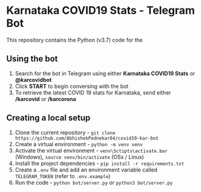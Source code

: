 # Karnataka COVID19 Stats - Telegram Bot

This repository contains the Python (v3.7) code for the 

## Using the bot
1. Search for the bot in Telegram using either **Karnataka COVID19 Stats** or **@karcovidbot**
2. Click **START** to begin conversing with the bot
3. To retrieve the latest COVID 19 stats for Karnataka, send either **/karcovid** or **/karcorona**

## Creating a local setup
1. Clone the current repository - `git clone https://github.com/AbhishekPednekar84/covid19-kar-bot`
2. Create a virtual environment - `python -m venv venv`
3. Activate the virtual environment - `venv\Sctipts\activate.bar` (Windows), `source venv/bin/activate` (OSx / Linux)
4. Install the project dependencies - `pip install -r requirements.txt`
5. Create a `.env` file and add an environment variable called `TELEGRAM_TOKEN` (refer to `.env.example`)
6. Run the code - `python bot/server.py` or `python3 bot/server.py`

